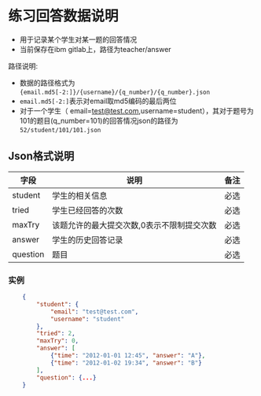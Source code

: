 # 练习回答数据说明
- 用于记录某个学生对某一题的回答情况
- 当前保存在ibm gitlab上，路径为teacher/answer

路径说明:
- 数据的路径格式为`{email.md5[-2:]}/{username}/{q_number}/{q_number}.json`
- `email.md5[-2:]`表示对email取md5编码的最后两位
- 对于一个学生（ email=test@test.com,username=student），其对于题号为101的题目(q_number=101)的回答情况json的路径为`52/student/101/101.json`

## Json格式说明

|字段|说明|备注|
|---|---|---|
|student|学生的相关信息|必选|
|tried|学生已经回答的次数|必选|
|maxTry|该题允许的最大提交次数,0表示不限制提交次数|必选|
|answer|学生的历史回答记录|必选|
|question|题目|必选|

### 实例

```json
    {
        "student": {
            "email": "test@test.com",
            "username": "student"
        },
        "tried": 2,
        "maxTry": 0,
        "answer": [
            {"time": "2012-01-01 12:45", "answer": "A"},
            {"time": "2012-01-02 19:34", "answer": "B"}
        ],
        "question": {...}
    }
```

